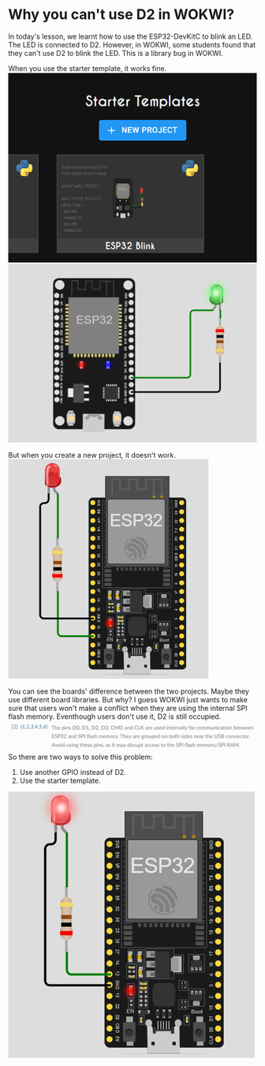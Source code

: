 # Why you can't use D2 in WOKWI?

In today's lesson, we learnt how to use the ESP32-DevKitC to blink an LED. The LED is connected to D2. However, in WOKWI, some students found that they can't use D2 to blink the LED. This is a library bug in WOKWI.  

When you use the starter template, it works fine.  
![alt text](L02_additional/image.png ' :size=x250')![alt text](L02_additional/image-1.png ' :size=x250')

But when you create a new project, it doesn't work.  
![alt text](L02_additional/image-2.png ':size=x250')

You can see the boards' difference between the two projects. Maybe they use different board libraries. But why? I guess WOKWI just wants to make sure that users won't make a conflict when they are using the internal SPI flash memory. Eventhough users don't use it, D2 is still occupied.  
![alt text](L02_additional/image-3.png ':size=600')  
So there are two ways to solve this problem:
1. Use another GPIO instead of D2.
2. Use the starter template.  


![alt text](L02_additional/image-4.png ':size=x250')
